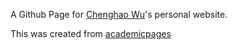 A Github Page for [Chenghao Wu](https://Chenghao-Wu.github.io)'s personal website. 

This was created from [academicpages](https://github.com/academicpages/academicpages.github.io)

